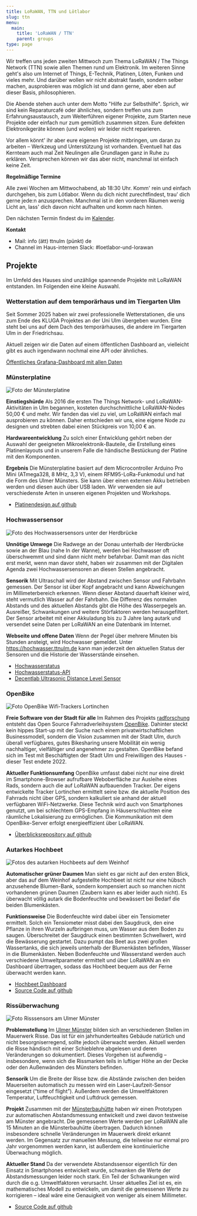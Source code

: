 ```yaml
---
title: LoRaWAN, TTN und Lötlabor
slug: ttn
menu: 
  main:
    title: 'LoRaWAN / TTN'
    parent: groups
type: page
---
```


Wir treffen uns jeden zweiten Mittwoch zum Thema LoRaWAN / The Things Network (TTN) sowie allen Themen rund um Elektronik. Im weiteren Sinne geht's also um Internet of Things, E-Technik, Platinen, Löten, Funken und vieles mehr. Und darüber wollen wir nicht abstrakt faseln, sondern selber machen, ausprobieren was möglich ist und dann gerne, aber eben auf dieser Basis, philosophieren.

 Die Abende stehen auch unter dem Motto "Hilfe zur Selbsthilfe". Sprich, wir sind kein Reparaturcafé oder ähnliches, sondern treffen uns zum Erfahrungsaustausch, zum Weiterführen eigener Projekte, zum Starten neue  Projekte oder einfach nur zum gemütlich zusammen sitzen. Eure defekten Elektronikgeräte können (und wollen) wir leider nicht reparieren.

Vor allem könnt' ihr aber eure eigenen Projekte mitbringen, um daran zu arbeiten – Werkzeug und Unterstützung ist vorhanden. Eventuell hat das Kernteam auch mal Zeit Neulingen alle Grundlagen ganz in Ruhe zu erklären. Versprechen können wir das aber nicht, manchmal ist einfach keine Zeit.

**Regelmäßige Termine**

Alle zwei Wochen am Mittwochabend, ab 18:30 Uhr. Komm' rein und einfach durchgehen, bis zum Lötlabor. Wenn du dich nicht zurechtfindest, trau' dich gerne jede:n anzusprechen. Manchmal ist in den vorderen Räumen wenig Licht an, lass' dich davon nicht aufhalten und komm nach hinten.

Den nächsten Termin findest du im [Kalender](/termine-und-oeffnungszeiten/).

**Kontakt**

* Mail: info (ätt) ttnulm (pünkt) de
* Channel im Haus-internen Slack: #loetlabor-und-lorawan

## Projekte

Im Umfeld des Hauses sind unzählige spannende Projekte mit LoRaWAN entstanden. Im Folgenden eine kleine Auswahl.

### Wetterstation auf dem temporärhaus und im Tiergarten Ulm

Seit Sommer 2025 haben wir zwei professionelle Wetterstationen, die uns zum Ende des KLUGA Projektes an der Uni Ulm übergeben wurden. Eine steht bei uns auf dem Dach des temporärhauses, die andere im Tiergarten Ulm in der Friedrichsau.

Aktuell zeigen wir die Daten auf einem öffentlichen Dashboard an, vielleicht gibt es auch irgendwann nochmal eine API oder ähnliches.

[Öffentliches Grafana-Dashboard mit allen Daten](https://grafana.ttnulm.de/public-dashboards/1794b568e22744acb9fcbb38fd4bc6da)

### Münsterplatine

![Foto der Münsterplatine](/wp-content/uploads/2022/03/ttn_minster-node.jpeg)

**Einstiegshürde** Als 2016 die ersten The Things Network- und LoRaWAN-Aktivitäten in Ulm begannen, kosteten durchschnittliche LoRaWAN-Nodes 50,00 € und mehr. Wir fanden das viel zu viel, um LoRaWAN einfach mal ausprobieren zu können. Daher entschieden wir uns, eine eigene Node zu designen und strebten dabei einen Stückpreis von 10,00 € an.

**Hardwareentwicklung** Zu solch einer Entwicklung gehört neben der Auswahl der geeigneten Mikroelektronik-Bauteile, die Erstellung eines Platinenlayouts und in unserem Falle die händische Bestückung der Platine mit den Komponenten.

**Ergebnis** Die Münsterplatine basiert auf dem Microcontroller Arduino Pro Mini (ATmega328, 8 MHz, 3,3 V), einem RFM95-LoRa-Funkmodul und hat die Form des Ulmer Münsters. Sie kann über einen externen Akku betrieben werden und diesen auch über USB laden. Wir verwenden sie auf verschiedenste Arten in unseren eigenen Projekten und Workshops.

* [Platinendesign auf github](https://github.com/temporaerhaus/ttn-ulm-pcb)

### Hochwassersensor

![Foto des Hochwassersensors unter der Herdbrücke](/wp-content/uploads/2022/03/ttn_hochwassersensor.jpeg)

**Unnötige Umwege** Die Radwege an der Donau unterhalb der Herdbrücke sowie an der Blau (nahe In der Wanne), werden bei Hochwasser oft überschwemmt und sind dann nicht mehr befahrbar. Damit man das nicht erst merkt, wenn man davor steht, haben wir zusammen mit der Digitalen Agenda zwei Hochwassersensoren an diesen Stellen angebracht.

**Sensorik** Mit Ultraschall wird der Abstand zwischen Sensor und Fahrbahn gemessen. Der Sensor ist über Kopf angebracht und kann Abweichungen im Millimeterbereich erkennen. Wenn dieser Abstand dauerhaft kleiner wird, steht vermutlich Wasser auf der Fahrbahn. Die Differenz des normalen Abstands und des aktuellen Abstands gibt die Höhe des Wasserpegels an. Ausreißer, Schwankungen und weitere Störfaktoren werden herausgefiltert. Der Sensor arbeitet mit einer Akkuladung bis zu 3 Jahre lang autark und versendet seine Daten per LoRaWAN an eine Datenbank im Internet.

**Webseite und offene Daten** Wenn der Pegel über mehrere Minuten bis Stunden ansteigt, wird Hochwasser gemeldet. Unter https://hochwasser.ttnulm.de kann man jederzeit den aktuellen Status der Sensoren und die Historie der Wasserstände einsehen.

* [Hochwasserstatus](https://hochwasser.ttnulm.de)
* [Hochwasserstatus-API](https://hochwasser.ttnulm.de/apidoc)
* [Decentlab Ultrasonic Distance Level Sensor](https://www.decentlab.com/products/ultrasonic-distance-/-level-sensor-for-lorawan)

### OpenBike

![Foto OpenBike Wifi-Trackers Lortinchen](/wp-content/uploads/2022/03/ttn_wifi-tracker.jpeg)

**Freie Software von der Stadt für alle** Im Rahmen des Projekts [radforschung](https://radforschung.org/) entsteht das Open Source Fahrradverleihsystem [OpenBike](https://openbike.ulm.dev/). Dahinter steckt kein hippes Start-up mit der Suche nach einem privatwirtschaftlichen Businessmodell, sondern die Vision zusammen mit der Stadt Ulm, durch überall verfügbares, gutes Bikesharing unsere Mobilität ein wenig nachhaltiger, vielfältiger und angenehmer zu gestalten. OpenBike befand sich im Test mit Beschäftigten der Stadt Ulm und Freiwilligen des Hauses - dieser Test endete 2022.

**Aktueller Funktionsumfang** OpenBike umfasst dabei nicht nur eine direkt im Smartphone-Browser aufrufbare Weboberfläche zur Ausleihe eines Rads, sondern auch die auf LoRaWAN aufbauenden Tracker. Der eigens entwickelte Tracker Lortinchen ermittelt seine bzw. die aktuelle Position des Fahrrads nicht über GPS, sondern kalkuliert sie anhand der aktuell verfügbaren WiFi-Netzwerke. Diese Technik wird auch von Smartphones genutzt, um bei schlechtem GPS-Empfang in Häuserschluchten eine räumliche Lokalisierung zu ermöglichen. Die Kommunikation mit dem OpenBike-Server erfolgt energieeffizient über LoRaWAN.

* [Überblicksrepository auf github](https://github.com/transportkollektiv/openbike)

### Autarkes Hochbeet

![Fotos des autarken Hochbeets auf dem Weinhof](/wp-content/uploads/2022/03/ttn_hochbeet.jpeg)

**Automatischer grüner Daumen** Man sieht es gar nicht auf den ersten Blick, aber das auf dem Weinhof aufgestellte Hochbeet ist nicht nur eine hübsch anzusehende Blumen-Bank, sondern kompensiert auch so manchen nicht vorhandenen grünen Daumen (Zaubern kann es aber leider auch nicht). Es überwacht völlig autark die Bodenfeuchte und bewässert bei Bedarf die beiden Blumenkästen.

**Funktionsweise** Die Bodenfeuchte wird dabei über ein Tensiometer ermittelt. Solch ein Tensiometer misst dabei den Saugdruck, den eine Pflanze in ihren Wurzeln aufbringen muss, um Wasser aus dem Boden zu saugen. Überschreitet der Saugdruck einen bestimmten Schwellwert, wird die Bewässerung gestartet. Dazu pumpt das Beet aus zwei großen Wassertanks, die sich jeweils unterhalb der Blumenkästen befinden, Wasser in die Blumenkästen. Neben Bodenfeuchte und Wasserstand werden auch verschiedene Umweltparameter ermittelt und über LoRaWAN an ein Dashboard übertragen, sodass das Hochbeet bequem aus der Ferne überwacht werden kann.

* [Hochbeet Dashboard](https://ttndata.cortex-media.de/grafana/d/c80ycHXWk/hochbeet-verschworhaus?orgId=1&from=now-7d&to=now)
* [Source Code auf github](https://github.com/temporaerhaus/ttn-ulm-hochbeet-node)

### Rissüberwachung

![Foto Risssensors am Ulmer Münster](/wp-content/uploads/2022/03/ttn_risssensor.jpeg)

**Problemstellung** Im [Ulmer Münster](https://www.ulmer-muenster.de/) bilden sich an verschiedenen Stellen im Mauerwerk Risse. Das ist für ein jahrhundertealtes Gebäude natürlich und nicht besorgniserregend, sollte jedoch überwacht werden. Aktuell werden die Risse händisch mit einer Schieblehre abgelesen und deren Veränderungen so dokumentiert. Dieses Vorgehen ist aufwendig – insbesondere, wenn sich die Rissmarken teils in luftiger Höhe an der Decke oder den Außenwänden des Münsters befinden.

**Sensorik** Um die Breite der Risse bzw. die Abstände zwischen den beiden Mauerseiten automatisch zu messen wird ein Laser-Laufzeit-Sensor eingesetzt (“time of flight”). Außerdem werden die Umweltfaktoren Temperatur, Luftfeuchtigkeit und Luftdruck gemessen.

**Projekt** Zusammen mit der [Münsterbauhütte](http://www.muensterbauamt-ulm.de/) haben wir einen Prototypen zur automatischen Abstandsmessung entwickelt und zwei davon testweise am Münster angebracht. Die gemessenen Werte werden per LoRaWAN alle 15 Minuten an die Münsterbauhütte übertragen. Dadurch können insbesondere schnelle Veränderungen im Mauerwerk direkt erkannt werden. Im Gegensatz zur manuellen Messung, die teilweise nur einmal pro Jahr vorgenommen werden kann, ist außerdem eine kontinuierliche Überwachung möglich.

**Aktueller Stand** Da der verwendete Abstandssensor eigentlich für den Einsatz in Smartphones entwickelt wurde, schwanken die Werte der Abstandsmessungen leider noch stark. Ein Teil der Schwankungen wird durch die o.g. Umweltfaktoren verursacht. Unser aktuelles Ziel ist es, ein mathematisches Modell zu entwickeln, um damit die gemessenen Werte zu korrigieren – ideal wäre eine Genauigkeit von weniger als einem Millimeter.

* [Source Code auf github](https://github.com/jaqPi/ttn-ulm-muenster-monitor)
